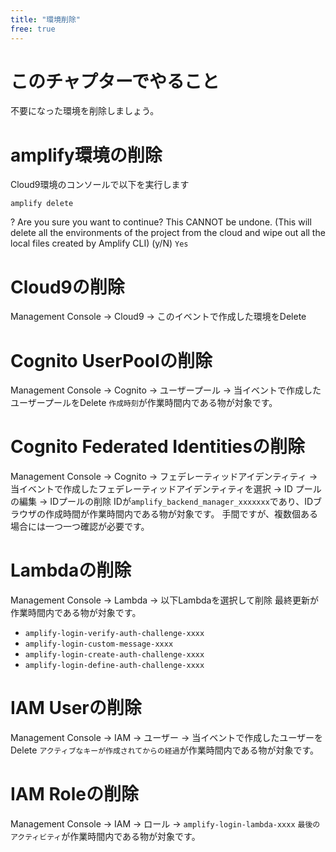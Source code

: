 ```yaml
---
title: "環境削除"
free: true
---
```

# このチャプターでやること

不要になった環境を削除しましょう。

# amplify環境の削除
Cloud9環境のコンソールで以下を実行します
```
amplify delete
```
? Are you sure you want to continue? This CANNOT be undone. (This will delete all the environments of the project from the cloud and wipe out all the local files created by Amplify CLI) (y/N) `Yes`


# Cloud9の削除
Management Console -> Cloud9 -> このイベントで作成した環境をDelete

# Cognito UserPoolの削除
Management Console -> Cognito -> ユーザープール -> 当イベントで作成したユーザープールをDelete
`作成時刻`が作業時間内である物が対象です。

# Cognito Federated Identitiesの削除
Management Console -> Cognito -> フェデレーティッドアイデンティティ -> 当イベントで作成したフェデレーティッドアイデンティティを選択 -> ID プールの編集 -> IDプールの削除
IDが`amplify_backend_manager_xxxxxxx`であり、IDブラウザの作成時間が作業時間内である物が対象です。
手間ですが、複数個ある場合には一つ一つ確認が必要です。

# Lambdaの削除
Management Console -> Lambda -> 以下Lambdaを選択して削除
最終更新が作業時間内である物が対象です。

- `amplify-login-verify-auth-challenge-xxxx`
- `amplify-login-custom-message-xxxx`
- `amplify-login-create-auth-challenge-xxxx`
- `amplify-login-define-auth-challenge-xxxx`

# IAM Userの削除
Management Console -> IAM -> ユーザー -> 当イベントで作成したユーザーをDelete
`アクティブなキーが作成されてからの経過`が作業時間内である物が対象です。

# IAM Roleの削除
Management Console -> IAM -> ロール -> `amplify-login-lambda-xxxx`
`最後のアクティビティ`が作業時間内である物が対象です。